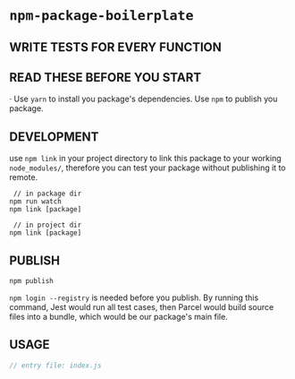 # `npm-package-boilerplate`

## WRITE TESTS FOR EVERY FUNCTION

## READ THESE BEFORE YOU START
· Use `yarn` to install you package's dependencies. Use `npm` to publish you package.

## DEVELOPMENT
use `npm link` in your project directory to link this package to your working `node_modules/`, therefore you can test your package without publishing it to remote.

```shell
 // in package dir
npm run watch
npm link [package]

 // in project dir
npm link [package]
```

## PUBLISH
```shell
npm publish
```
`npm login --registry` is needed before you publish. By running this command, Jest would run all test cases, then Parcel would build source files into a bundle, which would be our package's main file.

## USAGE
```javascript
// entry file: index.js
```
